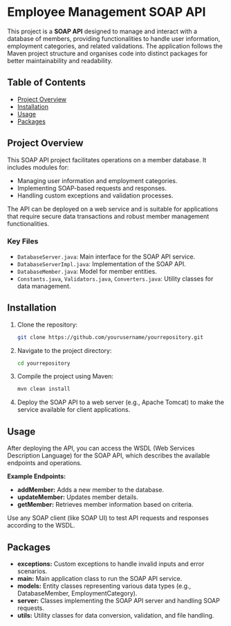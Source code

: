 # Employee Management SOAP API

This project is a **SOAP API** designed to manage and interact with a database of members, providing functionalities to handle user information, employment categories, and related validations. The application follows the Maven project structure and organises code into distinct packages for better maintainability and readability.

## Table of Contents
- [Project Overview](#project-overview)
- [Installation](#installation)
- [Usage](#usage)
- [Packages](#packages)

## Project Overview

This SOAP API project facilitates operations on a member database. It includes modules for:
- Managing user information and employment categories.
- Implementing SOAP-based requests and responses.
- Handling custom exceptions and validation processes.

The API can be deployed on a web service and is suitable for applications that require secure data transactions and robust member management functionalities.

### Key Files

- `DatabaseServer.java`: Main interface for the SOAP API service.
- `DatabaseServerImpl.java`: Implementation of the SOAP API.
- `DatabaseMember.java`: Model for member entities.
- `Constants.java`, `Validators.java`, `Converters.java`: Utility classes for data management.

## Installation

1. Clone the repository:

   ```bash
   git clone https://github.com/yourusername/yourrepository.git
    ``` 

2. Navigate to the project directory:

    ```bash
    cd yourrepository
    ```

3. Compile the project using Maven:

    ```bash
    mvn clean install
    ```

4. Deploy the SOAP API to a web server (e.g., Apache Tomcat) to make the service available for client applications.

## Usage

After deploying the API, you can access the WSDL (Web Services Description Language) for the SOAP API, which describes the available endpoints and operations.

**Example Endpoints:**

- **addMember:** Adds a new member to the database.
- **updateMember:** Updates member details.
- **getMember:** Retrieves member information based on criteria.


Use any SOAP client (like SOAP UI) to test API requests and responses according to the WSDL.

## Packages

- **exceptions:** Custom exceptions to handle invalid inputs and error scenarios.
- **main:** Main application class to run the SOAP API service.
- **models:** Entity classes representing various data types (e.g., DatabaseMember, EmploymentCategory).
- **server:** Classes implementing the SOAP API server and handling SOAP requests.
- **utils:** Utility classes for data conversion, validation, and file handling.

